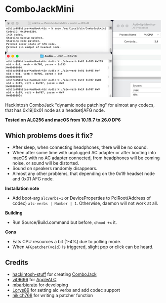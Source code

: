 # ComboJackMini

![screen](./Picture.jpg)

Hackintosh ComboJack "dynamic node patching" for almost any codecs, that has 0x19|0x01 node as a headset|AFG node.

**Tested on ALC256 and macOS from 10.15.7 to 26.0 DP6**

## Which problems does it fix?

- After sleep, when connecting headphones, there will be no sound.
- When after some time with unplugged AC adapter or after booting into macOS with no AC adapter connected, from headphones will be coming noise, or sound will be distorted.
- Sound on speakers randomly disappears.
- Almost any other problems, that depending on the 0x19 headset node and 0x01 AFG node.

**Installation note**

-  Add boot-arg `alcverbs=1` or DeviceProperties to PciRoot(Address of codec) `alc-verbs | Number | 1`. Otherwise, daemon will not work at all.

**Building**

- Run Source/Build.command but before, `chmod +x` it.

**Cons**

- Eats CPU resources a bit (1-4%) due to polling mode.
- When `AFGpatcher(void)` is triggered, slight pop or click can be heard.

Credits
-----

- [hackintosh-stuff](https://github.com/hackintosh-stuff) for creating [ComboJack](https://github.com/hackintosh-stuff/ComboJack)
- [vit9696](https://github.com/vit9696) for [AppleALC](https://github.com/acidanthera/AppleALC)
- [mbarbierato](https://github.com/mbarbierato) for developing
- [Lorys89](https://github.com/Lorys89) for setting alc verbs and add codec support
- [nikich768](https://github.com/nikich768) for writing a patcher function
